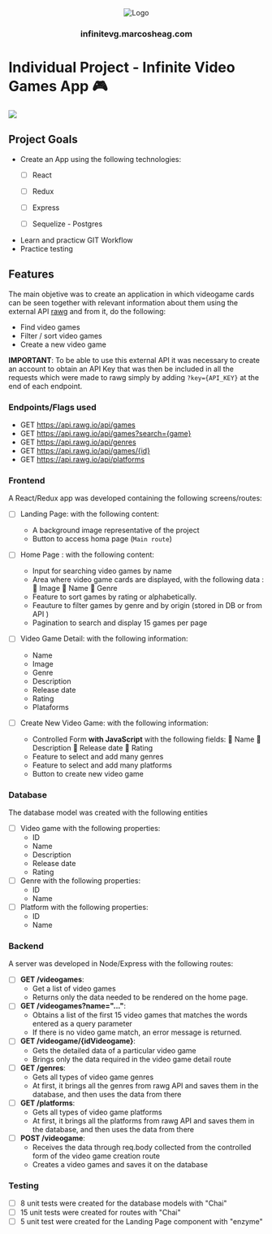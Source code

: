 
<div align="center">
  <img alt="Logo" src="https://res.cloudinary.com/djbiam1gm/image/upload/v1652810085/VG%20PI/Infinite_VG.png" />
</div>
<h3 align="center">
  infinitevg.marcosheag.com
</h3>

# Individual Project - Infinite Video Games App 🎮


<div>
    <img src="https://res.cloudinary.com/djbiam1gm/image/upload/v1649871678/VG%20PI/VG_Slides_2.gif" />
</div>

## Project Goals

- Create an App using the following technologies:
    - [ ] React
    - [ ] Redux
    - [ ] Express
    - [ ] Sequelize - Postgres


- Learn and practicw GIT Workflow
- Practice testing


## Features

The main objetive was to create an application in which videogame cards can be seen together with relevant information about them using the external API [rawg](https://rawg.io/apidocs) and from it, do the following:

  - Find video games
  - Filter / sort video games
  - Create a new video game
 
 __IMPORTANT__: To be able to use this external API it was necessary to create an account to obtain an API Key that was then be included in all the requests which were made to rawg simply by adding `?key={API_KEY}` at the end of each endpoint.


### Endpoints/Flags used

  - GET https://api.rawg.io/api/games
  - GET https://api.rawg.io/api/games?search={game}
  - GET https://api.rawg.io/api/genres
  - GET https://api.rawg.io/api/games/{id}
  - GET https://api.rawg.io/api/platforms


### Frontend

A React/Redux app was developed containing the following screens/routes:


- [ ] Landing Page: with the following content:
    - A background image representative of the project
    - Button to access homa page (`Main route`)


- [ ] Home Page : with the following content:
    - Input for searching video games by name
    - Area where video game cards  are displayed, with the following data :
      🔹 Image
      🔹 Name
      🔹 Genre
    - Feature to sort games by rating or alphabetically.
    - Feauture to filter games by genre and by origin (stored in DB or from API )
    - Pagination to search and display 15 games per page


- [ ] Video Game Detail: with the following information:
    - Name
    - Image
    - Genre
    - Description
    - Release date
    - Rating
    - Plataforms

- [ ] Create New Video Game: with the following information:
    - Controlled Form __with JavaScript__ with the following fields:
      🔹 Name
      🔹 Description
      🔹 Release date
      🔹 Rating
    - Feature to select and add many genres
    - Feature to select and add many platforms
    - Button to create new video game


### Database

The database model was created with the following entities 

- [ ] Video game with the following properties:
  - ID
  - Name
  - Description
  - Release date
  - Rating
- [ ] Genre with the following properties:
  - ID
  - Name
- [ ] Platform with the following properties:
  - ID
  - Name



### Backend

A server was developed in Node/Express with the following routes:

- [ ] __GET /videogames__:
  - Get a list of video games
  - Returns only the data needed to be rendered on the home page.
- [ ] __GET /videogames?name="..."__:
  - Obtains a list of the first 15 video games that matches the words entered as a query parameter
  - If there is no video game match, an error message is returned.
- [ ] __GET /videogame/{idVideogame}__:
  - Gets the detailed data of a particular video game
  - Brings only the data required in the video game detail route
- [ ] __GET /genres__:
  - Gets all types of video game genres
  - At first, it brings all the genres from rawg API and saves them in the database, and then uses the data from there
- [ ] __GET /platforms__:
  - Gets all types of video game platforms
  - At first, it brings all the platforms from rawg API and saves them in the database, and then uses the data from there
- [ ] __POST /videogame__:
  - Receives the data through req.body collected from the controlled form of the video game creation route
  - Creates a video games and saves it on the database


### Testing
- [ ] 8 unit tests were created for the database models with "Chai"
- [ ] 15 unit tests were created for routes with "Chai"
- [ ] 5 unit test were created for the Landing Page component with "enzyme"
